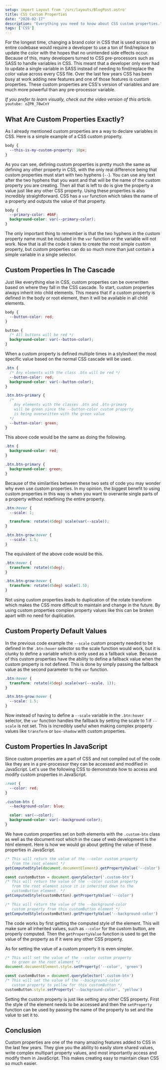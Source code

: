 ```yaml
---
setup: import Layout from '/src/layouts/BlogPost.astro'
title: CSS Custom Properties
date: "2020-02-17"
description: "Everything you need to know about CSS custom properties."
tags: ['CSS']
---
```


For the longest time, changing a brand color in CSS that is used across an entire codebase would require a developer to use a ton of find/replace to update the color with the hopes that no unintended side effects occur. Because of this, many developers turned to CSS pre-processors such as SASS to handle variables in CSS. This meant that a developer only ever had to update a single variable in SASS instead of needing to find/replace the color value across every CSS file. Over the last few years CSS has been busy at work adding new features and one of those features is custom properties. These custom properties are CSS's version of variables and are much more powerful than any pre-processor variable.

*If you prefer to learn visually, check out the video version of this article.*
`youtube: oZPR_78wCnY`

## What Are Custom Properties Exactly?

As I already mentioned custom properties are a way to declare variables in CSS. Here is a simple example of a CSS custom property.
```css
body {
  --this-is-my-custom-property: 10px;
}
```
As you can see, defining custom properties is pretty much the same as defining any other property in CSS, with the only real difference being that custom properties must start with two hyphens (`--`). You can use any text after the two hyphens that you want and that will be the name of the custom property you are creating. Then all that is left to do is give the property a value just like any other CSS property. Using these properties is also incredibly straightforward. CSS has a `var` function which takes the name of a property and outputs the value of that property.
```css
body {
  --primary-color: #0AF;
  background-color: var(--primary-color);
}
```
The only important thing to remember is that the two hyphens in the custom property name must be included in the `var` function or the variable will not work. Now that is all the code it takes to create the most simple custom property, but custom properties can do so much more than just contain a simple variable in a single selector.

## Custom Properties In The Cascade

Just like everything else in CSS, custom properties can be overwritten based on where they fall in the CSS cascade. To start, custom properties always inherit into child elements. This means that if a custom property is defined in the body or root element, then it will be available in all child elements.
```css
body {
  --button-color: red;
}

button {
  /* All buttons will be red */
  background-color: var(--button-color);
}
```
When a custom property is defined multiple times in a stylesheet the most specific value based on the normal CSS cascade will be used.
```css
.btn {
  /* Any elements with the class .btn will be red */
  --button-color: red;
  background-color: var(--button-color);
}

.btn.btn-primary {
  /*
    Any elements with the classes .btn and .btn-primary
    will be green since the --button-color custom property
    is being overwritten with the green value
  */
  --button-color: green;
}
```
This above code would be the same as doing the following.
```css
.btn {
  background-color: red;
}

.btn.btn-primary {
  background-color: green;
}
```
Because of the similarities between these two sets of code you may wonder why even use custom properties. In my opinion, the biggest benefit to using custom properties in this way is when you want to overwrite single parts of a property without redefining the entire property.
```css
.btn:hover {
  --scale: 1;

  transform: rotate(45deg) scale(var(--scale));
}

.btn.btn-grow:hover {
  --scale: 1.5;
}
```
The equivalent of the above code would be this.
```css
.btn:hover {
  transform: rotate(45deg);
}

.btn.btn-grow:hover {
  transform: rotate(45deg) scale(1.5);
}
```
Not using custom properties leads to duplication of the rotate transform which makes the CSS more difficult to maintain and change in the future. By using custom properties complex property values like this can be broken apart with no need for duplication.

## Custom Property Default Values

In the previous code example the `--scale` custom property needed to be defined in the `.btn:hover` selector so the scale function would work, but it is clunky to define a variable which is only used as a fallback value. Because of this custom properties have the ability to define a fallback value when the custom property is not defined. This is done by simply passing the fallback value as the second parameter to the `var` function.
```css
.btn:hover {
  transform: rotate(45deg) scale(var(--scale, 1));
}

.btn.btn-grow:hover {
  --scale: 1.5;
}
```
Now instead of having to define a `--scale` variable in the `.btn:hover` selector, the `var` function handles the fallback by setting the scale to 1 if `--scale` is not set. This is incredibly useful when making complex property values like `transform` or `box-shadow` with custom properties.

## Custom Properties In JavaScript

Since custom properties are a part of CSS and not compiled out of the code like they are in a pre-processor they can be accessed and modified in JavaScript. Let's use the following CSS to demonstrate how to access and modify custom properties in JavaScript.
```css
:root {
  --color: red;
}

.custom-btn {
  --background-color: blue;

  color: var(--color);
  background-color: var(--background-color);
}
```
We have custom properties set on both elements with the `.custom-btn` class as well as the document root which in the case of web development is the html element. Here is how we would go about getting the value of these properties in JavaScript.
```js
/* This will return the value of the --color custom property
   from the root element */
getComputedStyle(document.documentElement).getPropertyValue('--color')

const customButton = document.querySelector('.custom-btn')
/* This will return the value of the --color custom property
   from the root element since it is inherited down to the
   customButton element. */
getComputedStyle(customButton).getPropertyValue('--color')

/* This will return the value of the --background-color
   custom property from this customButton element */
getComputedStyle(customButton).getPropertyValue('--background-color')
```
The code works by first getting the computed style of the element. This will make sure all inherited values, such as `--color` for the custom button, are properly computed. Then the `getPropertyValue` function is used to get the value of the property as if it were any other CSS property.

As for setting the value of a custom property it is even simpler.
```js
/* This will set the value of the --color custom property
   to green on the root element */
document.documentElement.style.setProperty('--color', 'green')

const customButton = document.querySelector('.custom-btn')
/* This will set the value of the --background-color
   custom property to yellow for this customButton */
customButton.style.setProperty('--background-color', 'yellow')
```
Setting the custom property is just like setting any other CSS property. First the style of the element needs to be accessed and then the `setProperty` function can be used by passing the name of the property to set and the value to set it to.

## Conclusion

Custom properties are one of the many amazing features added to CSS in the last few years. They give you the ability to easily store shared values, write complex multipart property values, and most importantly access and modify them in JavaScript. This makes creating easy to maintain clean CSS so much easier.